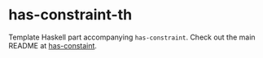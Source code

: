 # has-constraint-th

Template Haskell part accompanying `has-constraint`. Check out the main README at [has-constaint](https://github.com/Tehnix/has-constraint).
